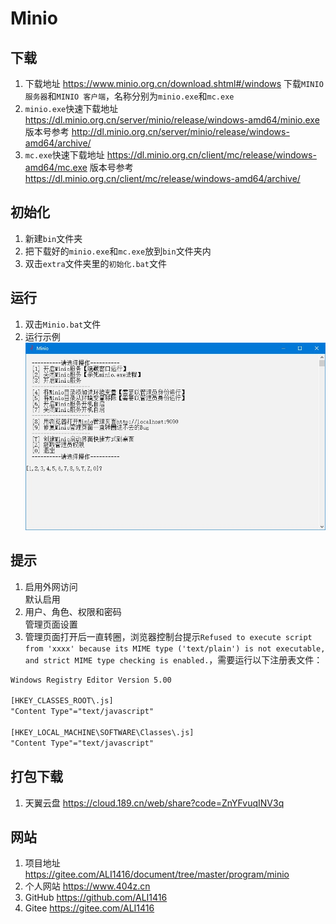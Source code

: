 # Minio

## 下载

1. 下载地址 <https://www.minio.org.cn/download.shtml#/windows> 下载`MINIO 服务器`和`MINIO 客户端`，名称分别为`minio.exe`和`mc.exe`
2. `minio.exe`快速下载地址 <https://dl.minio.org.cn/server/minio/release/windows-amd64/minio.exe> 版本号参考 <http://dl.minio.org.cn/server/minio/release/windows-amd64/archive/>
3. `mc.exe`快速下载地址 <https://dl.minio.org.cn/client/mc/release/windows-amd64/mc.exe> 版本号参考 <https://dl.minio.org.cn/client/mc/release/windows-amd64/archive/>

## 初始化

1. 新建`bin`文件夹
2. 把下载好的`minio.exe`和`mc.exe`放到`bin`文件夹内
3. 双击`extra`文件夹里的`初始化.bat`文件

## 运行

1. 双击`Minio.bat`文件
2. 运行示例  
![运行示例](img/运行示例.jpg)

## 提示

1. 启用外网访问  
默认启用
2. 用户、角色、权限和密码  
管理页面设置
3. 管理页面打开后一直转圈，浏览器控制台提示`Refused to execute script from 'xxxx' because its MIME type ('text/plain') is not executable, and strict MIME type checking is enabled.`，需要运行以下注册表文件：

```txt
Windows Registry Editor Version 5.00

[HKEY_CLASSES_ROOT\.js]
"Content Type"="text/javascript"

[HKEY_LOCAL_MACHINE\SOFTWARE\Classes\.js]
"Content Type"="text/javascript"
```

## 打包下载

1. 天翼云盘 <https://cloud.189.cn/web/share?code=ZnYFvuqINV3q>

## 网站

1. 项目地址 <https://gitee.com/ALI1416/document/tree/master/program/minio>
2. 个人网站 <https://www.404z.cn>
3. GitHub <https://github.com/ALI1416>
4. Gitee <https://gitee.com/ALI1416>
